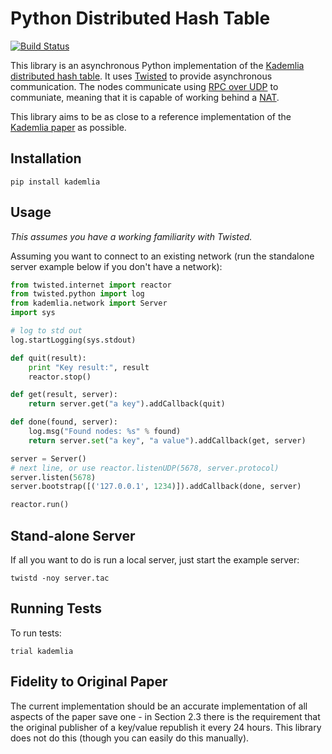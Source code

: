 # Python Distributed Hash Table
[![Build Status](https://secure.travis-ci.org/bmuller/kademlia.png?branch=master)](https://travis-ci.org/bmuller/kademlia)

This library is an asynchronous Python implementation of the [Kademlia distributed hash table](http://en.wikipedia.org/wiki/Kademlia).  It uses [Twisted]() to provide asynchronous communication.  The nodes communicate using [RPC over UDP](https://github.com/bmuller/rpcudp) to communiate, meaning that it is capable of working behind a [NAT](http://en.wikipedia.org/wiki/NAT).

This library aims to be as close to a reference implementation of the [Kademlia paper](http://pdos.csail.mit.edu/~petar/papers/maymounkov-kademlia-lncs.pdf) as possible.

## Installation

```
pip install kademlia
```

## Usage
*This assumes you have a working familiarity with Twisted.*

Assuming you want to connect to an existing network (run the standalone server example below if you don't have a network):

```python
from twisted.internet import reactor
from twisted.python import log
from kademlia.network import Server
import sys

# log to std out
log.startLogging(sys.stdout)

def quit(result):
    print "Key result:", result
    reactor.stop()

def get(result, server):
    return server.get("a key").addCallback(quit)

def done(found, server):
    log.msg("Found nodes: %s" % found)
    return server.set("a key", "a value").addCallback(get, server)

server = Server()
# next line, or use reactor.listenUDP(5678, server.protocol)
server.listen(5678)
server.bootstrap([('127.0.0.1', 1234)]).addCallback(done, server)

reactor.run()
```

## Stand-alone Server
If all you want to do is run a local server, just start the example server:

```
twistd -noy server.tac
```

## Running Tests
To run tests:

```
trial kademlia
```

## Fidelity to Original Paper
The current implementation should be an accurate implementation of all aspects of the paper save one - in Section 2.3 there is the requirement that the original publisher of a key/value republish it every 24 hours.  This library does not do this (though you can easily do this manually).
